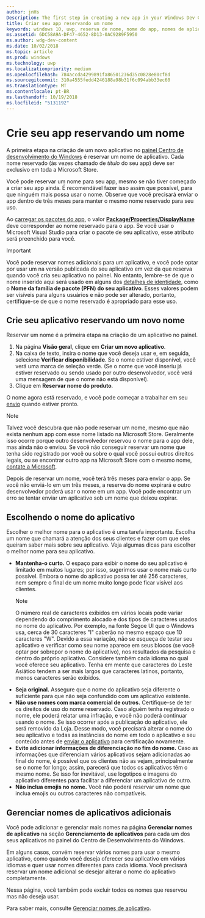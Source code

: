 ```yaml
---
author: jnHs
Description: The first step in creating a new app in your Windows Dev Center dashboard is reserving an app name. See how to reserve app names and find suggestions for choosing a great name for your app.
title: Criar seu app reservando um nome
keywords: windows 10, uwp, reserva de nome, nome do app, nomes de aplicativo, nomes, nome de produto, nomenclatura, nome reservado, título, nomes, títulos
ms.assetid: 6DC58A9A-DF47-4652-8D13-0AC9289F5950
ms.author: wdg-dev-content
ms.date: 10/02/2018
ms.topic: article
ms.prod: windows
ms.technology: uwp
ms.localizationpriority: medium
ms.openlocfilehash: 784accda4299891fa86501236d35c0828e80cf8d
ms.sourcegitcommit: 310a4555fedd4246188a98b31f6c094abb33ec60
ms.translationtype: MT
ms.contentlocale: pt-BR
ms.lasthandoff: 10/19/2018
ms.locfileid: "5131192"
---
```

# <a name="create-your-app-by-reserving-a-name"></a>Crie seu app reservando um nome

A primeira etapa na criação de um novo aplicativo no [painel Centro de desenvolvimento do Windows](https://partner.microsoft.com/dashboard) é reservar um nome de aplicativo. Cada nome reservado (às vezes chamado de *título* do seu app) deve ser exclusivo em toda a Microsoft Store.

Você pode reservar um nome para seu app, mesmo se não tiver começado a criar seu app ainda. É recomendável fazer isso assim que possível, para que ninguém mais possa usar o nome. Observe que você precisará enviar o app dentro de três meses para manter o mesmo nome reservado para seu uso.

Ao [carregar os pacotes do app](upload-app-packages.md), o valor [**Package/Properties/DisplayName**](https://docs.microsoft.com/uwp/schemas/appxpackage/uapmanifestschema/element-displayname) deve corresponder ao nome reservado para o app. Se você usar o Microsoft Visual Studio para criar o pacote de seu aplicativo, esse atributo será preenchido para você.

> [!IMPORTANT]
> Você pode reservar nomes adicionais para um aplicativo, e você pode optar por usar um na versão publicada do seu aplicativo em vez da que reserva quando você cria seu aplicativo no painel. No entanto, lembre-se de que o nome inserido aqui será usado em alguns dos [detalhes de identidade](view-app-identity-details.md), como o **Nome da família de pacote (PFN) do seu aplicativo**. Esses valores podem ser visíveis para alguns usuários e não pode ser alterado, portanto, certifique-se de que o nome reservado é apropriado para esse uso.


## <a name="create-your-app-by-reserving-a-new-name"></a>Crie seu aplicativo reservando um novo nome

Reservar um nome é a primeira etapa na criação de um aplicativo no painel. 

1.  Na página **Visão geral**, clique em **Criar um novo aplicativo**.
2.  Na caixa de texto, insira o nome que você deseja usar e, em seguida, selecione **Verificar disponibilidade**. Se o nome estiver disponível, você verá uma marca de seleção verde. (Se o nome que você inseriu já estiver reservado ou sendo usado por outro desenvolvedor, você verá uma mensagem de que o nome não está disponível).
3.  Clique em **Reservar nome do produto**.

O nome agora está reservado, e você pode começar a trabalhar em seu [envio](app-submissions.md) quando estiver pronto. 

> [!NOTE]
> Talvez você descubra que não pode reservar um nome, mesmo que não exista nenhum app com esse nome listado na Microsoft Store. Geralmente isso ocorre porque outro desenvolvedor reservou o nome para o app dele, mas ainda não o enviou. Se você não conseguir reservar um nome que tenha sido registrado por você ou sobre o qual você possui outros direitos legais, ou se encontrar outro app na Microsoft Store com o mesmo nome, [contate a Microsoft](http://go.microsoft.com/fwlink/p/?LinkId=233777).

Depois de reservar um nome, você terá três meses para enviar o app. Se você não enviá-lo em um três meses, a reserva do nome expirará e outro desenvolvedor poderá usar o nome em um app. Você pode encontrar um erro se tentar enviar um aplicativo sob um nome que deixou expirar.


## <a name="choosing-your-apps-name"></a>Escolhendo o nome do aplicativo

Escolher o melhor nome para o aplicativo é uma tarefa importante. Escolha um nome que chamará a atenção dos seus clientes e fazer com que eles queiram saber mais sobre seu aplicativo. Veja algumas dicas para escolher o melhor nome para seu aplicativo.

-   **Mantenha-o curto.** O espaço para exibir o nome do seu aplicativo é limitado em muitos lugares; por isso, sugerimos usar o nome mais curto possível. Embora o nome do aplicativo possa ter até 256 caracteres, nem sempre o final de um nome muito longo pode ficar visível aos clientes.
    > [!NOTE]
    > O número real de caracteres exibidos em vários locais pode variar dependendo do comprimento alocado e dos tipos de caracteres usados no nome do aplicativo. Por exemplo, na fonte Segoe UI que o Windows usa, cerca de 30 caracteres "I" caberão no mesmo espaço que 10 caracteres "W". Devido a essa variação, não se esqueça de testar seu aplicativo e verificar como seu nome aparece em seus blocos (se você optar por sobrepor o nome do aplicativo), nos resultados da pesquisa e dentro do próprio aplicativo. Considere também cada idioma no qual você oferece seu aplicativo. Tenha em mente que caracteres do Leste Asiático tendem a ser mais largos que caracteres latinos, portanto, menos caracteres serão exibidos.
-   **Seja original.** Assegure que o nome do aplicativo seja diferente o suficiente para que não seja confundido com um aplicativo existente.
-   **Não use nomes com marca comercial de outros.** Certifique-se de ter os direitos de uso do nome reservado. Caso alguém tenha registrado o nome, ele poderá relatar uma infração, e você não poderá continuar usando o nome. Se isso ocorrer após a publicação do aplicativo, ele será removido da Loja. Desse modo, você precisará alterar o nome do seu aplicativo e todas as instâncias do nome em todo o aplicativo e seu conteúdo antes de [enviar o aplicativo](app-submissions.md) para certificação novamente.
-   **Evite adicionar informações de diferenciação no fim do nome.** Caso as informações que diferenciam vários aplicativos sejam adicionadas ao final do nome, é possível que os clientes não as vejam, principalmente se o nome for longo; assim, parecerá que todos os aplicativos têm o mesmo nome. Se isso for inevitável, use logotipos e imagens do aplicativo diferentes para facilitar a diferenciar um aplicativo de outro.
-   **Não inclua emojis no nome.** Você não poderá reservar um nome que inclua emojis ou outros caracteres não compatíveis.


## <a name="manage-additional-app-names"></a>Gerenciar nomes de aplicativos adicionais

Você pode adicionar e gerenciar mais nomes na página **Gerenciar nomes de aplicativo** na seção **Gerenciamento de aplicativos** para cada um dos seus aplicativos no painel do Centro de Desenvolvimento do Windows.

Em alguns casos, convém reservar vários nomes para usar o mesmo aplicativo, como quando você deseja oferecer seu aplicativo em vários idiomas e quer usar nomes diferentes para cada idioma. Você precisará reservar um nome adicional se desejar alterar o nome do aplicativo completamente.

Nessa página, você também pode excluir todos os nomes que reservou mas não deseja usar.

Para saber mais, consulte [Gerenciar nomes de aplicativo](manage-app-names.md).

 

 




